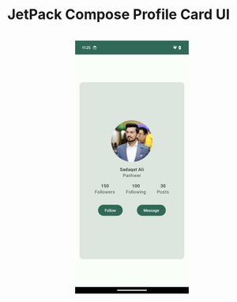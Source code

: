 # JetPack Compose Profile Card UI

<br/>

<div align="center">
  <img src="img.png" width="230px" />
</div>

<br/>